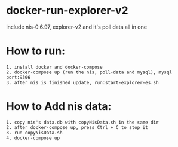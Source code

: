 # docker-run-explorer-v2
include nis-0.6.97, explorer-v2 and it's poll data all in one
# How to run:
    1. install docker and docker-compose
    2. docker-compose up (run the nis, poll-data and mysql), mysql port:9306
    3. after nis is finished update, run:start-explorer-es.sh
# How to Add nis data:
    1. copy nis's data.db with copyNisData.sh in the same dir
    2. after docker-compose up, press Ctrl + C to stop it
    3. run copyNisData.sh
    4. docker-compose up
